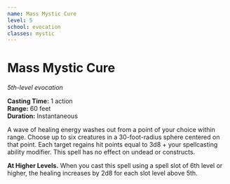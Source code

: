 ```yaml
---
name: Mass Mystic Cure
level: 5
school: evocation
classes: mystic
---
```


# Mass Mystic Cure 
_5th-level evocation_ 

**Casting Time:** 1 action    
**Range:** 60 feet    
**Duration:** Instantaneous 

A wave of healing energy washes out from a point of your choice within range. Choose up to six creatures in a 30-foot-radius sphere centered on that point. Each target regains hit points equal to 3d8 + your spellcasting ability modifier. This spell has no effect on undead or constructs. 

**At Higher Levels.** When you cast this spell using a spell slot of 6th level or higher, the healing increases by 2d8 for each slot level above 5th. 
